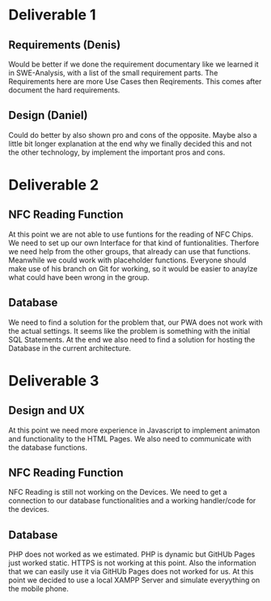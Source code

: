 # Deliverable 1

## Requirements (Denis)
Would be better if we done the requirement documentary like we learned it in SWE-Analysis, with a list of the small requirement parts. The Requirements here are more Use Cases then Reqirements. This comes after document the hard requirements.

## Design (Daniel)
Could do better by also shown pro and cons of the opposite. Maybe also a little bit longer explanation at the end why we finally decided this and not the other technology, by implement the important pros and cons.

# Deliverable 2

## NFC Reading Function
At this point we are not able to use funtions for the reading of NFC Chips. We need to set up our own Interface for that kind of funtionalities. Therfore we need help from the other groups, that already can use that functions. Meanwhile we could work with placeholder functions. Everyone should make use of his branch on Git for working, so it would be easier to anaylze what could have been wrong in the group.

## Database
We need to find a solution for the problem that, our PWA does not work with the actual settings. It seems like the problem is something with the initial SQL Statements.
At the end we also need to find a solution for hosting the Database in the current architecture.

# Deliverable 3

## Design and UX
At this point we need more experience in Javascript to implement animaton and functionality to the HTML Pages. We also need to communicate with the database functions.

## NFC Reading Function
NFC Reading is still not working on the Devices. We need to get a connection to our database functionalities and a working handler/code for the devices. 

## Database
PHP does not worked as we estimated. PHP is dynamic but GitHUb Pages just worked static. HTTPS is not working at this point. Also the information that we can easily use it via GitHUb Pages does not worked for us. At this point we decided to use a local XAMPP Server and simulate everyything on the mobile phone.
